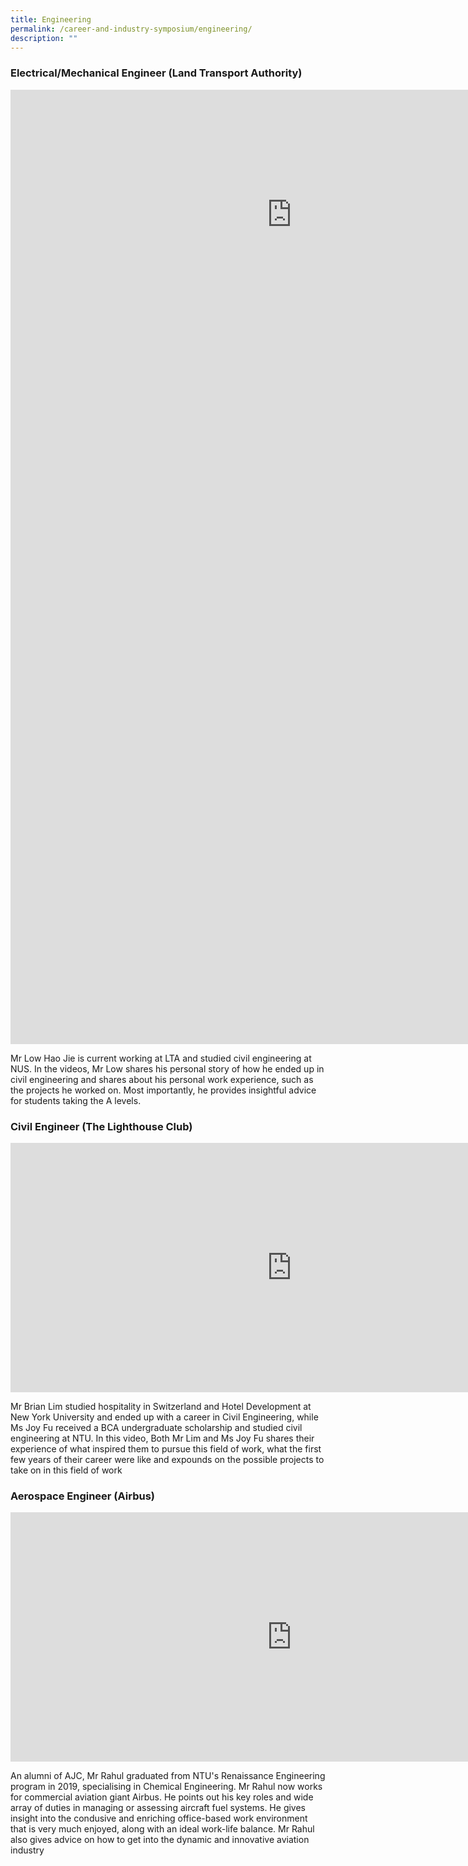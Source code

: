 ```yaml
---
title: Engineering
permalink: /career-and-industry-symposium/engineering/
description: ""
---
```

### **Electrical/Mechanical Engineer** (Land Transport Authority)
<iframe allowfullscreen="" allow="accelerometer; autoplay; clipboard-write; encrypted-media; gyroscope; picture-in-picture; web-share" frameborder="0" title="ASRJC Career Symposium 2021 Engineering Mr Low Hao Jie Part 1 LTA" src="https://www.youtube.com/embed/Ks_X6PRzx9s" height="399" width="900"></iframe>

<iframe allowfullscreen="" allow="accelerometer; autoplay; clipboard-write; encrypted-media; gyroscope; picture-in-picture; web-share" frameborder="0" title="ASRJC Career Symposium 2021 Engineering Mr Low Hao Jie Part 2 LTA" src="https://www.youtube.com/embed/ZQQM01EeMmU" height="1128" width="2543"></iframe>

Mr Low Hao Jie is current working at LTA and studied civil engineering at NUS. In the videos, Mr Low shares his personal story of how he ended up in civil engineering and shares about his personal work experience, such as the projects he worked on. Most importantly, he provides insightful advice for students taking the A levels.


### **Civil Engineer** (The Lighthouse Club)

<iframe allowfullscreen="" allow="accelerometer; autoplay; clipboard-write; encrypted-media; gyroscope; picture-in-picture; web-share" frameborder="0" title="ASRJC Career Symposium 2021 Lighthouse Club of Civil Engineers" src="https://www.youtube.com/embed/ML7_h3AQbEI" height="399" width="900"></iframe>

Mr Brian Lim studied hospitality in Switzerland and Hotel Development at New York University and ended up with a career in Civil Engineering, while Ms Joy Fu received a BCA undergraduate scholarship and studied civil engineering at NTU. In this video, Both Mr Lim and Ms Joy Fu shares their experience of what inspired them to pursue this field of work, what the first few years of their career were like and expounds on the possible projects to take on in this field of work


### **Aerospace Engineer** (Airbus)

<iframe allowfullscreen="" allow="accelerometer; autoplay; clipboard-write; encrypted-media; gyroscope; picture-in-picture; web-share" frameborder="0" title="Aerospace Engineering   Interview with Mr Rahul Immandira" src="https://www.youtube.com/embed/Ce0F9ynT9VE" height="399" width="900"></iframe>

An alumni of AJC, Mr Rahul graduated from NTU's Renaissance Engineering program in 2019, specialising in Chemical Engineering. Mr Rahul now works for commercial aviation giant Airbus. He points out his key roles and wide array of duties in managing or assessing aircraft fuel systems. He gives insight into the condusive and enriching office-based work environment that is very much enjoyed, along with an ideal work-life balance. Mr Rahul also gives advice on how to get into the dynamic and innovative aviation industry